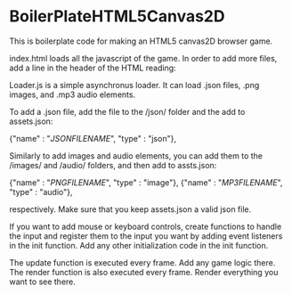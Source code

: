 BoilerPlateHTML5Canvas2D
========================

This is boilerplate code for making an HTML5 canvas2D browser game.

index.html loads all the javascript of the game. In order to add more files, add a line in the header of the HTML reading: 

<script type="text/javascript" src="*FILENAME*.js"></script>

Loader.js is a simple asynchronus loader. It can load .json files, .png images, and .mp3 audio elements.

To add a .json file, add the file to the /json/ folder and the add to assets.json:

{"name" : "*JSONFILENAME*", "type" : "json"},

Similarly to add images and audio elements, you can add them to the /images/ and /audio/ folders, and then add to assts.json:

{"name" : "*PNGFILENAME*", "type" : "image"},
{"name" : "*MP3FILENAME*", "type" : "audio"},

respectively. Make sure that you keep assets.json a valid json file.

If you want to add mouse or keyboard controls, create functions to handle the input and register them to the input you want by adding event listeners in the init function. Add any other initialization code in the init function.

The update function is executed every frame. Add any game logic there.
The render function is also executed every frame. Render everything you want to see there.


